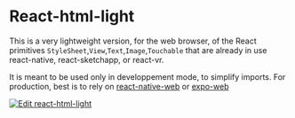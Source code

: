 # React-html-light

This is a very lightweight version, for the web browser, of the React primitives `StyleSheet`,`View`,`Text`,`Image`,`Touchable` that are already in use react-native, react-sketchapp, or react-vr.

It is meant to be used only in developpement mode, to simplify imports. For production, best is to rely on [react-native-web](https://github.com/necolas/react-native-web) or [expo-web](https://blog.expo.io/expo-cli-and-sdk-web-support-beta-d0c588221375)

[![Edit react-html-light](https://codesandbox.io/static/img/play-codesandbox.svg)](https://codesandbox.io/s/react-html-light-oh6vw?fontsize=14)
